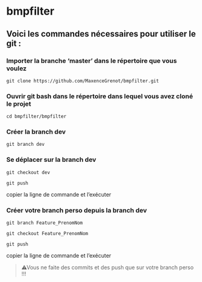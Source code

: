 # bmpfilter

## Voici les commandes nécessaires pour utiliser le git : 
### Importer la branche ‘master’ dans le répertoire que vous voulez
` git clone https://github.com/MaxenceGrenot/bmpfilter.git `

### Ouvrir git bash dans le répertoire dans lequel vous avez cloné le projet
` cd bmpfilter/bmpfilter `

### Créer la branch dev
` git branch dev `

### Se déplacer sur la branch dev
` git checkout dev `   

` git push `

copier la ligne de commande et l’exécuter

### Créer votre branch perso depuis la branch dev
` git branch Feature_PrenomNom ` 

` git checkout Feature_PrenomNom ` 

` git push `

copier la ligne de commande et l’exécuter

> ⚠Vous ne faite des commits et des push que sur votre
branch perso !!!